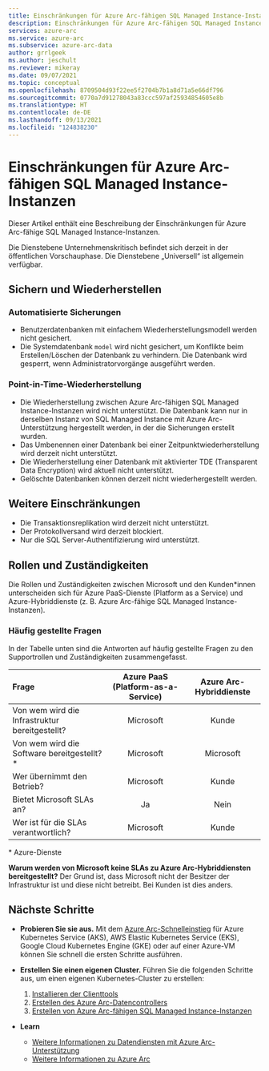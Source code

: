 ```yaml
---
title: Einschränkungen für Azure Arc-fähigen SQL Managed Instance-Instanzen
description: Einschränkungen für Azure Arc-fähigen SQL Managed Instance-Instanzen
services: azure-arc
ms.service: azure-arc
ms.subservice: azure-arc-data
author: grrlgeek
ms.author: jeschult
ms.reviewer: mikeray
ms.date: 09/07/2021
ms.topic: conceptual
ms.openlocfilehash: 8709504d93f22ee5f2704b7b1a8d71a5e66df796
ms.sourcegitcommit: 0770a7d91278043a83ccc597af25934854605e8b
ms.translationtype: HT
ms.contentlocale: de-DE
ms.lasthandoff: 09/13/2021
ms.locfileid: "124838230"
---
```

# <a name="limitations-of-azure-arc-enabled-sql-managed-instance"></a>Einschränkungen für Azure Arc-fähigen SQL Managed Instance-Instanzen

Dieser Artikel enthält eine Beschreibung der Einschränkungen für Azure Arc-fähige SQL Managed Instance-Instanzen. 

Die Dienstebene Unternehmenskritisch befindet sich derzeit in der öffentlichen Vorschauphase. Die Dienstebene „Universell“ ist allgemein verfügbar.

## <a name="backup-and-restore"></a>Sichern und Wiederherstellen

### <a name="automated-backups"></a>Automatisierte Sicherungen 

-  Benutzerdatenbanken mit einfachem Wiederherstellungsmodell werden nicht gesichert.
-  Die Systemdatenbank `model` wird nicht gesichert, um Konflikte beim Erstellen/Löschen der Datenbank zu verhindern. Die Datenbank wird gesperrt, wenn Administratorvorgänge ausgeführt werden.

### <a name="point-in-time-restore-pitr"></a>Point-in-Time-Wiederherstellung

-  Die Wiederherstellung zwischen Azure Arc-fähigen SQL Managed Instance-Instanzen wird nicht unterstützt.  Die Datenbank kann nur in derselben Instanz von SQL Managed Instance mit Azure Arc-Unterstützung hergestellt werden, in der die Sicherungen erstellt wurden.
-  Das Umbenennen einer Datenbank bei einer Zeitpunktwiederherstellung wird derzeit nicht unterstützt.
-  Die Wiederherstellung einer Datenbank mit aktivierter TDE (Transparent Data Encryption) wird aktuell nicht unterstützt.
-  Gelöschte Datenbanken können derzeit nicht wiederhergestellt werden.

## <a name="other-limitations"></a>Weitere Einschränkungen 

-  Die Transaktionsreplikation wird derzeit nicht unterstützt.
-  Der Protokollversand wird derzeit blockiert.
-  Nur die SQL Server-Authentifizierung wird unterstützt.

## <a name="roles-and-responsibilities"></a>Rollen und Zuständigkeiten

Die Rollen und Zuständigkeiten zwischen Microsoft und den Kunden*innen unterscheiden sich für Azure PaaS-Dienste (Platform as a Service) und Azure-Hybriddienste (z. B. Azure Arc-fähige SQL Managed Instance-Instanzen). 

### <a name="frequently-asked-questions"></a>Häufig gestellte Fragen

In der Tabelle unten sind die Antworten auf häufig gestellte Fragen zu den Supportrollen und Zuständigkeiten zusammengefasst.

| Frage                          | Azure PaaS (Platform-as-a-Service) | Azure Arc-Hybriddienste |
|:----------------------------------|:------------------------------------:|:---------------------------:|
| Von wem wird die Infrastruktur bereitgestellt?  | Microsoft                          | Kunde                  |
| Von wem wird die Software bereitgestellt?*       | Microsoft                          | Microsoft                 |
| Wer übernimmt den Betrieb?          | Microsoft                          | Kunde                  |
| Bietet Microsoft SLAs an?      | Ja                                | Nein                        |
| Wer ist für die SLAs verantwortlich?          | Microsoft                          | Kunde                  |

\* Azure-Dienste

__Warum werden von Microsoft keine SLAs zu Azure Arc-Hybriddiensten bereitgestellt?__ Der Grund ist, dass Microsoft nicht der Besitzer der Infrastruktur ist und diese nicht betreibt. Bei Kunden ist dies anders.

## <a name="next-steps"></a>Nächste Schritte

- **Probieren Sie sie aus.** Mit dem [Azure Arc-Schnelleinstieg](https://azurearcjumpstart.io/azure_arc_jumpstart/azure_arc_data/) für Azure Kubernetes Service (AKS), AWS Elastic Kubernetes Service (EKS), Google Cloud Kubernetes Engine (GKE) oder auf einer Azure-VM können Sie schnell die ersten Schritte ausführen. 

- **Erstellen Sie einen eigenen Cluster.** Führen Sie die folgenden Schritte aus, um einen eigenen Kubernetes-Cluster zu erstellen: 
   1. [Installieren der Clienttools](install-client-tools.md)
   2. [Erstellen des Azure Arc-Datencontrollers](create-data-controller.md)
   3. [Erstellen von Azure Arc-fähigen SQL Managed Instance-Instanzen](create-sql-managed-instance.md) 

- **Learn**
   - [Weitere Informationen zu Datendiensten mit Azure Arc-Unterstützung](https://azure.microsoft.com/services/azure-arc/hybrid-data-services)
   - [Weitere Informationen zu Azure Arc](https://aka.ms/azurearc)
